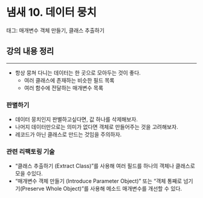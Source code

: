 # 냄새 10. 데이터 뭉치

태그: 매개변수 객체 만들기, 클래스 추출하기

## 강의 내용 정리

---

- 항상 뭉쳐 다니는 데이터는 한 곳으로 모아두는 것이 좋다.
    - 여러 클래스에 존재하는 비슷한 필드 목록
    - 여러 함수에 전달하는 매개변수 목록

### 판별하기

- 데이터 뭉치인지 판별하고싶다면, 값 하나를 삭제해보자.
- 나머지 데이터만으로는 의미가 없다면 객체로 만들어주는 것을 고려해보자.
- 레코드가 아닌 클래스로 만드는 것임을 주의하자.

### 관련 리팩토링 기술

- “클래스 추출하기 (Extract Class)”를 사용해 여러 필드를 하나의 객체나 클래스로 모을 수있다.
- “매개변수 객체 만들기 (Introduce Parameter Object)” 또는 “객체 통째로 넘기기(Preserve Whole Object)”를 사용해 메소드 매개변수를 개선할 수 있다.